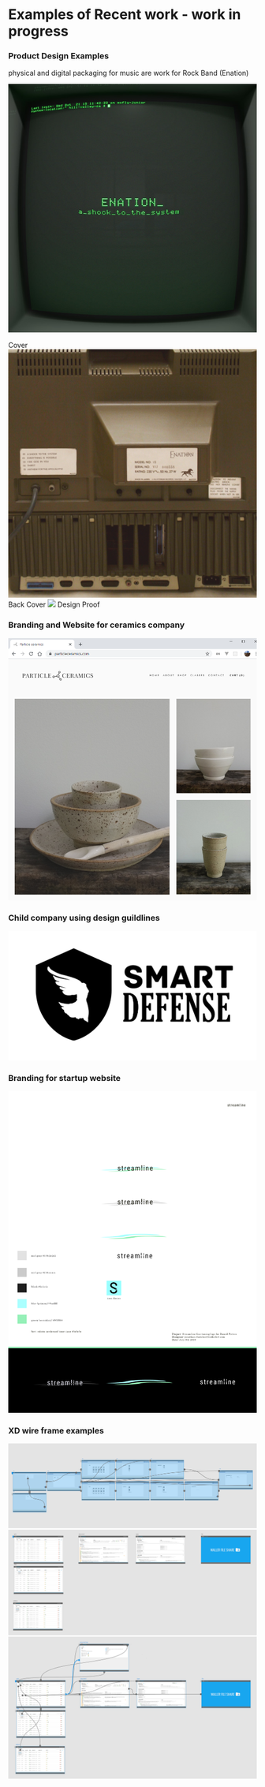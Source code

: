 # Examples of Recent work - work in progress

### Product Design Examples
physical and digital packaging for music are work for Rock Band (Enation)


![](examples_of_work/ab67616d0000b2731ce3147b2c1f189310c1f686.jpg)

Cover
![](examples_of_work/ENATION%20Shock%20EP%20Reverse-hi-res-final.jpeg)
Back Cover
![](examples_of_work/Shock%20EP%20-%20Design%20Proof%20(W139).jpeg)
Design Proof

### Branding and Website for ceramics company
![](examples_of_work/particle%20ceramics%20website.png)

### Child company using design guildlines
![](examples_of_work/smartdefense_transparent.png)

### Branding for startup website
![](examples_of_work/steamline%20v3.png)

### XD wire frame examples
![](examples_of_work/km%20wire.png)
![](examples_of_work/streamline%20wire.png)
![](examples_of_work/streamline-%20lines.png)


